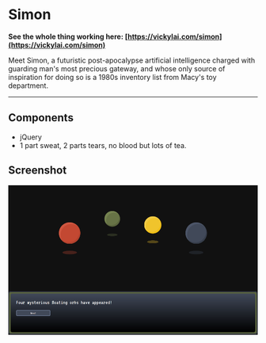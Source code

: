# Simon

**See the whole thing working here: [https://vickylai.com/simon](https://vickylai.com/simon)**

Meet Simon, a futuristic post-apocalypse artificial intelligence charged with guarding man's most precious gateway, and whose only source of inspiration for doing so is a 1980s inventory list from Macy's toy department.

***

## Components  
* jQuery
* 1 part sweat, 2 parts tears, no blood but lots of tea.

## Screenshot

![Suddenly... a wild screenshot appears!](/simon.png)
